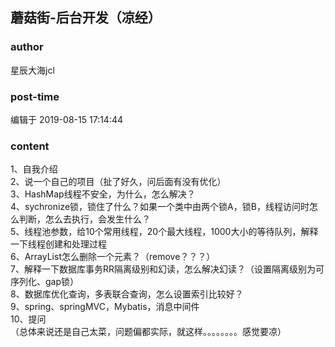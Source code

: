## 蘑菇街-后台开发（凉经）
### author 
星辰大海jcl
### post-time 

编辑于  2019-08-15 17:14:44
### content 
<div class="post-topic-des nc-post-content">
 <div>
  1、自我介绍
 </div>
 <div>
  2、说一个自己的项目（扯了好久，问后面有没有优化）
 </div>
 <div>
  3、HashMap线程不安全，为什么，怎么解决？
 </div>
 <div>
  4、sychronize锁，锁住了什么？如果一个类中由两个锁A，锁B，线程访问时怎么判断，怎么去执行，会发生什么？
 </div>
 <div>
  5、线程池参数，给10个常用线程，20个最大线程，1000大小的等待队列，解释一下线程创建和处理过程
 </div>
 <div>
  6、ArrayList怎么删除一个元素？（remove？？？）
 </div>
 <div>
  7、解释一下数据库事务RR隔离级别和幻读，怎么解决幻读？（设置隔离级别为可序列化、gap锁）
 </div>
 <div>
  8、数据库优化查询，多表联合查询，怎么设置索引比较好？
 </div>
 <div>
  9、spring、springMVC，Mybatis，消息中间件
 </div>
 <div>
  10、提问
 </div>
 <div>
  （总体来说还是自己太菜，问题偏都实际，就这样。。。。。。。。感觉要凉）
 </div>
 <div>
  <br/>
 </div>
</div>
